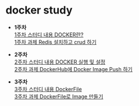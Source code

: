 # docker study

- **1주차**   
[1주차 스터디 내용 DOCKER란?](https://github.com/Hwangwonuk/docker-study/wiki)   
[1주차 과제 Redis 설치하고 crud 하기](https://github.com/Hwangwonuk/docker-study/wiki)
   
- **2주차**   
[2주차 스터디 내용 DOCKER 실행 및 설정](https://github.com/Hwangwonuk/docker-study/wiki)   
[2주차 과제 DockerHub에 Docker Image Push 하기](https://github.com/Hwangwonuk/docker-study/wiki)   
   
- **3주차**   
[3주차 스터디 내용 DockerFile](https://github.com/Hwangwonuk/docker-study/wiki)   
[3주차 과제 DockerFile로 Image 만들기](https://github.com/Hwangwonuk/docker-study/wiki)   
